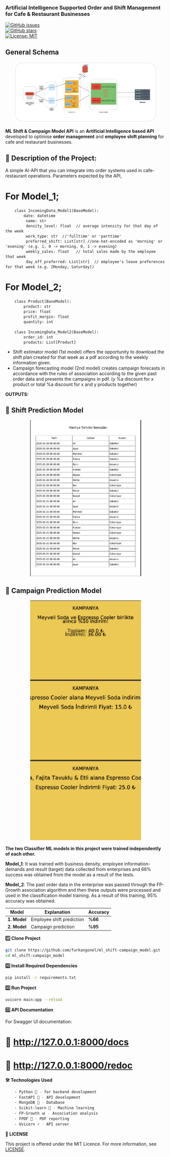 ### **Artificial Intelligence Supported Order and Shift Management for Cafe & Restaurant Businesses**  

[![GitHub issues](https://img.shields.io/github/issues/furkangonel/ml_shift-campaign_model)](https://github.com/furkangonel/ml_shift-campaign_model/issues)  
[![GitHub stars](https://img.shields.io/github/stars/furkangonel/ml_shift-campaign_model)](https://github.com/furkangonel/ml_shift-campaign_model/stargazers)  
[![License: MIT](https://img.shields.io/badge/License-MIT-yellow.svg)](LICENSE)  


## **General Schema**

<p align="center">
  <img src="assets/schema.png" width="450">
</p>



**ML Shift & Campaign Model API** is an **Artificial Intelligence based API** developed to optimise **order management** and **employee shift planning** for cafe and restaurant businesses. 


## 📌 Description of the Project:
A simple AI-API that you can integrate into order systems used in cafe-restaurant operations. 
Parameters expected by the API,

# For Model_1;
```
    class IncomingData_Model1(BaseModel):
        date: datetime 
         name: str
         density_level: float  // average intensity for that day of the week
         work_type: str  //'fulltime' or 'parttime'
         preferred_shift: List[str] //one-hat-encoded as 'morning' or 'evening' (e.g. 1, 0 -> morning, 0, 1 -> evening)
         weekly_sales: float   // total sales made by the employee that week
         day_off_preferred: List[str]  // employee's leave preferences for that week (e.g. [Monday, Saturday])
```
   
# For Model_2;
```
    class Product(BaseModel):
        product: str
        price: float
        profit_margin: float
        quantity: int

    class IncomingData_Model2(BaseModel):
        order_id: int
        products: List[Product]
```

+ Shift estimator model (1st model) offers the opportunity to download the shift plan created for that week as a pdf according to the weekly information given.
+ Campaign forecasting model (2nd model) creates campaign forecasts in accordance with the rules of association according to the given past order data and presents the campaigns in pdf. (y %a discount for x product or total %a discount for x and y products together)


**OUTPUTS:**

## 🎯 Shift Prediction Model
<p align="center">
  <img src="assets/output-1.png" width="350">
</p>

## 🎯 Campaign Prediction Model
<p align="center">
  <img src="assets/output-2.png" width="350">
</p>


**The two Classifier ML models in this project were trained independently of each other.**

**Model_1**: It was trained with business density, employee information-demands and result (target) data collected from enterprises and 66% success was obtained from the model as a result of the tests.

**Model_2**: The past order data in the enterprise was passed through the FP-Growth association algorithm and then these outputs were processed and used in the classification model training. As a result of this training, 95% accuracy was obtained.



| Model  | Explanation | Accuracy |
|--------|-------------|----------|
| **1. Model** | Employee shift prediction | **%66** |
| **2. Model** | Campaign prediction       | **%95** |


**1️⃣ Clone Project**
```sh
git clone https://github.com/furkangonel/ml_shift-campaign_model.git
cd ml_shift-campaign_model
```
**2️⃣ Install Required Dependencies**
```sh
pip install -r requirements.txt
```
**3️⃣ Run Project**
```sh
uvicorn main:app --reload
```
**4️⃣ API Documentation**

For Swagger UI documentation:
# 📌 http://127.0.0.1:8000/docs
# 📌 http://127.0.0.1:8000/redoc


**🛠️ Technologies Used**
```sh
	- Python 🐍 - for backend development
	- FastAPI 🚀 - API development
	- MongoDB 🍃 - Database
	- Scikit-learn 🤖 - Machine learning
	- FP-Growth 📊 - Association analysis
	- FPDF 📝 - PDF reporting
	- Uvicorn ⚡ - API server
```


**📜 LICENSE**

This project is offered under the MIT Licence. For more information, see [LICENSE](LICENSE).